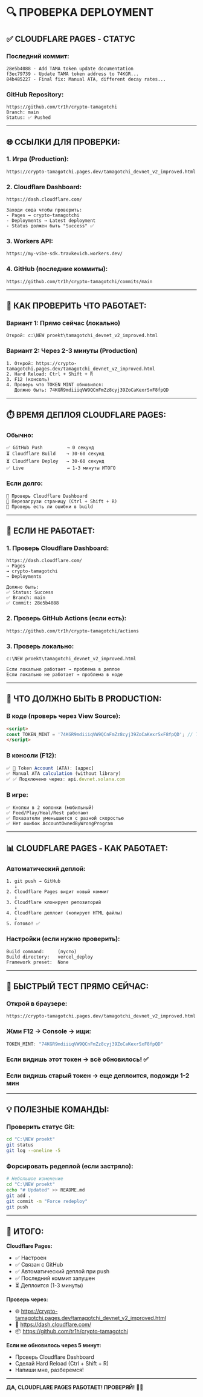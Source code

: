 # 🔍 ПРОВЕРКА DEPLOYMENT

## ✅ CLOUDFLARE PAGES - СТАТУС

### Последний коммит:
```
28e5b4088 - Add TAMA token update documentation
f3ec79739 - Update TAMA token address to 74KGR...
84b485227 - Final fix: Manual ATA, different decay rates...
```

### GitHub Repository:
```
https://github.com/tr1h/crypto-tamagotchi
Branch: main
Status: ✅ Pushed
```

---

## 🌐 ССЫЛКИ ДЛЯ ПРОВЕРКИ:

### 1. **Игра (Production):**
```
https://crypto-tamagotchi.pages.dev/tamagotchi_devnet_v2_improved.html
```

### 2. **Cloudflare Dashboard:**
```
https://dash.cloudflare.com/

Заходи сюда чтобы проверить:
- Pages → crypto-tamagotchi
- Deployments → Latest deployment
- Status должен быть "Success" ✅
```

### 3. **Workers API:**
```
https://my-vibe-sdk.travkevich.workers.dev/
```

### 4. **GitHub (последние коммиты):**
```
https://github.com/tr1h/crypto-tamagotchi/commits/main
```

---

## 🧪 КАК ПРОВЕРИТЬ ЧТО РАБОТАЕТ:

### Вариант 1: Прямо сейчас (локально)
```
Открой: c:\NEW proekt\tamagotchi_devnet_v2_improved.html
```

### Вариант 2: Через 2-3 минуты (Production)
```
1. Открой: https://crypto-tamagotchi.pages.dev/tamagotchi_devnet_v2_improved.html
2. Hard Reload: Ctrl + Shift + R
3. F12 (консоль)
4. Проверь что TOKEN_MINT обновился:
   Должно быть: 74KGR9mdiiiqVW9QCnFmZz8cyj39ZoCaKexrSxF8fpQD
```

---

## ⏱️ ВРЕМЯ ДЕПЛОЯ CLOUDFLARE PAGES:

### Обычно:
```
✅ GitHub Push         → 0 секунд
⏳ Cloudflare Build    → 30-60 секунд
⏳ Cloudflare Deploy   → 30-60 секунд
✅ Live                → 1-3 минуты ИТОГО
```

### Если долго:
```
🔄 Проверь Cloudflare Dashboard
🔄 Перезагрузи страницу (Ctrl + Shift + R)
🔄 Проверь есть ли ошибки в build
```

---

## 🔧 ЕСЛИ НЕ РАБОТАЕТ:

### 1. **Проверь Cloudflare Dashboard:**
```
https://dash.cloudflare.com/
→ Pages
→ crypto-tamagotchi
→ Deployments

Должно быть:
✅ Status: Success
✅ Branch: main
✅ Commit: 28e5b4088
```

### 2. **Проверь GitHub Actions** (если есть):
```
https://github.com/tr1h/crypto-tamagotchi/actions
```

### 3. **Проверь локально:**
```
c:\NEW proekt\tamagotchi_devnet_v2_improved.html

Если локально работает → проблема в деплое
Если локально не работает → проблема в коде
```

---

## 🎯 ЧТО ДОЛЖНО БЫТЬ В PRODUCTION:

### В коде (проверь через View Source):
```html
<script>
const TOKEN_MINT = '74KGR9mdiiiqVW9QCnFmZz8cyj39ZoCaKexrSxF8fpQD'; // TAMA Token
</script>
```

### В консоли (F12):
```javascript
✅ 🔑 Token Account (ATA): [адрес]
✅ Manual ATA calculation (without library)
✅ ✅ Подключено через: api.devnet.solana.com
```

### В игре:
```
✅ Кнопки в 2 колонки (мобильный)
✅ Feed/Play/Heal/Rest работают
✅ Показатели уменьшаются с разной скоростью
✅ Нет ошибок AccountOwnedByWrongProgram
```

---

## 📊 CLOUDFLARE PAGES - КАК РАБОТАЕТ:

### Автоматический деплой:
```
1. git push → GitHub
   ↓
2. Cloudflare Pages видит новый коммит
   ↓
3. Cloudflare клонирует репозиторий
   ↓
4. Cloudflare деплоит (копирует HTML файлы)
   ↓
5. Готово! ✅
```

### Настройки (если нужно проверить):
```
Build command:     (пусто)
Build directory:   vercel_deploy
Framework preset:  None
```

---

## 🚀 БЫСТРЫЙ ТЕСТ ПРЯМО СЕЙЧАС:

### Открой в браузере:
```
https://crypto-tamagotchi.pages.dev/tamagotchi_devnet_v2_improved.html
```

### Жми F12 → Console → ищи:
```javascript
TOKEN_MINT: "74KGR9mdiiiqVW9QCnFmZz8cyj39ZoCaKexrSxF8fpQD"
```

### Если видишь этот токен → всё обновилось! ✅

### Если видишь старый токен → еще деплоится, подожди 1-2 мин

---

## 💡 ПОЛЕЗНЫЕ КОМАНДЫ:

### Проверить статус Git:
```bash
cd "C:\NEW proekt"
git status
git log --oneline -5
```

### Форсировать редеплой (если застряло):
```bash
# Небольшое изменение
cd "C:\NEW proekt"
echo "# Updated" >> README.md
git add .
git commit -m "Force redeploy"
git push
```

---

## 🎉 ИТОГО:

**Cloudflare Pages:**
- ✅ Настроен
- ✅ Связан с GitHub
- ✅ Автоматический деплой при push
- ✅ Последний коммит запушен
- ⏳ Деплоится (1-3 минуты)

**Проверь через:**
- 🌐 https://crypto-tamagotchi.pages.dev/tamagotchi_devnet_v2_improved.html
- 🔧 https://dash.cloudflare.com/
- 📦 https://github.com/tr1h/crypto-tamagotchi

**Если не обновилось через 5 минут:**
- Проверь Cloudflare Dashboard
- Сделай Hard Reload (Ctrl + Shift + R)
- Напиши мне, разберемся!

---

**ДА, CLOUDFLARE PAGES РАБОТАЕТ! ПРОВЕРЯЙ!** 🚀✅


